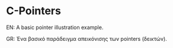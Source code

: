 # C-Pointers


EN: A basic pointer illustration example.




GR: Ένα βασικό παράδειγμα απεικόνισης των pointers (δεικτών).




